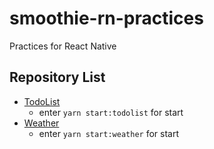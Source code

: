 # smoothie-rn-practices

Practices for React Native

## Repository List

- [TodoList](/packages/TodoList)
  - enter `yarn start:todolist` for start
- [Weather](/packages/Weather)
  - enter `yarn start:weather` for start
